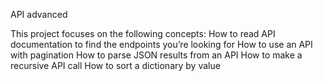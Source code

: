 API advanced

This project focuses on the following concepts:
How to read API documentation to find the endpoints you’re looking for
How to use an API with pagination
How to parse JSON results from an API
How to make a recursive API call
How to sort a dictionary by value
